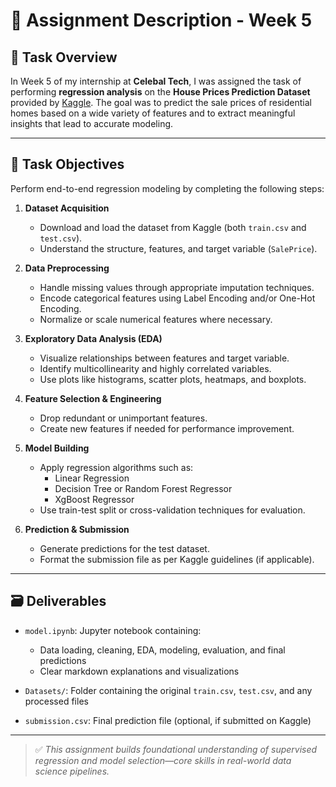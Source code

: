 # 📝 Assignment Description - Week 5

## 🎯 Task Overview

In Week 5 of my internship at **Celebal Tech**, I was assigned the task of performing **regression analysis** on the **House Prices Prediction Dataset** provided by [Kaggle](https://www.kaggle.com/competitions/house-prices-advanced-regression-techniques). The goal was to predict the sale prices of residential homes based on a wide variety of features and to extract meaningful insights that lead to accurate modeling.

---

## 📌 Task Objectives

Perform end-to-end regression modeling by completing the following steps:

1. **Dataset Acquisition**
   - Download and load the dataset from Kaggle (both `train.csv` and `test.csv`).
   - Understand the structure, features, and target variable (`SalePrice`).

2. **Data Preprocessing**
   - Handle missing values through appropriate imputation techniques.
   - Encode categorical features using Label Encoding and/or One-Hot Encoding.
   - Normalize or scale numerical features where necessary.

3. **Exploratory Data Analysis (EDA)**
   - Visualize relationships between features and target variable.
   - Identify multicollinearity and highly correlated variables.
   - Use plots like histograms, scatter plots, heatmaps, and boxplots.

4. **Feature Selection & Engineering**
   - Drop redundant or unimportant features.
   - Create new features if needed for performance improvement.

5. **Model Building**
   - Apply regression algorithms such as:
     - Linear Regression
     - Decision Tree or Random Forest Regressor
     - XgBoost Regressor
   - Use train-test split or cross-validation techniques for evaluation.

6. **Prediction & Submission**
   - Generate predictions for the test dataset.
   - Format the submission file as per Kaggle guidelines (if applicable).

---

## 🗃 Deliverables

- `model.ipynb`: Jupyter notebook containing:
  - Data loading, cleaning, EDA, modeling, evaluation, and final predictions
  - Clear markdown explanations and visualizations

- `Datasets/`: Folder containing the original `train.csv`, `test.csv`, and any processed files

- `submission.csv`: Final prediction file (optional, if submitted on Kaggle)

---

> ✅ *This assignment builds foundational understanding of supervised regression and model selection—core skills in real-world data science pipelines.*